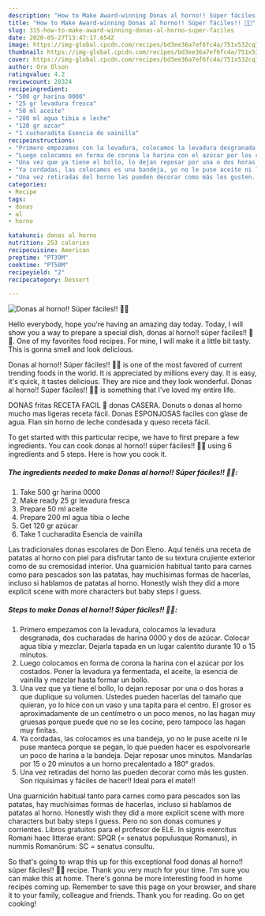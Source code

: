 ```yaml
---
description: "How to Make Award-winning Donas al horno!! Súper fáciles!! 🍩🍩"
title: "How to Make Award-winning Donas al horno!! Súper fáciles!! 🍩🍩"
slug: 315-how-to-make-award-winning-donas-al-horno-super-faciles
date: 2020-05-27T13:47:17.654Z
image: https://img-global.cpcdn.com/recipes/bd3ee36a7ef6fc4a/751x532cq70/donas-al-horno-super-faciles-🍩🍩-foto-principal.jpg
thumbnail: https://img-global.cpcdn.com/recipes/bd3ee36a7ef6fc4a/751x532cq70/donas-al-horno-super-faciles-🍩🍩-foto-principal.jpg
cover: https://img-global.cpcdn.com/recipes/bd3ee36a7ef6fc4a/751x532cq70/donas-al-horno-super-faciles-🍩🍩-foto-principal.jpg
author: Ora Olson
ratingvalue: 4.2
reviewcount: 28324
recipeingredient:
- "500 gr harina 0000"
- "25 gr levadura fresca"
- "50 ml aceite"
- "200 ml agua tibia o leche"
- "120 gr azcar"
- "1 cucharadita Esencia de vainilla"
recipeinstructions:
- "Primero empezamos con la levadura, colocamos la levadura desgranada, dos cucharadas de harina 0000 y dos de azúcar. Colocar agua tibia y mezclar. Dejarla tapada en un lugar calentito durante 10 o 15 minutos."
- "Luego colocamos en forma de corona la harina con el azúcar por los costados. Poner la levadura ya fermentada, el aceite, la esencia de vainilla y mezclar hasta formar un bollo."
- "Una vez que ya tiene el bollo, lo dejan reposar por una o dos horas a que duplique su volumen. Ustedes pueden hacerlas del tamaño que quieran, yo lo hice con un vaso y una tapita para el centro. El grosor es aproximadamente de un centímetro o un poco menos, no las hagan muy gruesas porque puede que no se les cocine, pero tampoco las hagan muy finitas."
- "Ya cordadas, las colocamos es una bandeja, yo no le puse aceite ni le puse manteca porque se pegan, lo que pueden hacer es espolvorearle un poco de harina a la bandeja. Dejar reposar unos minutos. Mandarlas por 15 o 20 minutos a un horno precalentado a 180° grados."
- "Una vez retiradas del horno las pueden decorar como más les gusten. Son riquísimas y fáciles de hacer!! Ideal para el mate!!"
categories:
- Recipe
tags:
- donas
- al
- horno

katakunci: donas al horno 
nutrition: 253 calories
recipecuisine: American
preptime: "PT39M"
cooktime: "PT50M"
recipeyield: "2"
recipecategory: Dessert

---
```



![Donas al horno!! Súper fáciles!! 🍩🍩](https://img-global.cpcdn.com/recipes/bd3ee36a7ef6fc4a/751x532cq70/donas-al-horno-super-faciles-🍩🍩-foto-principal.jpg)

Hello everybody, hope you're having an amazing day today. Today, I will show you a way to prepare a special dish, donas al horno!! súper fáciles!! 🍩🍩. One of my favorites food recipes. For mine, I will make it a little bit tasty. This is gonna smell and look delicious.

Donas al horno!! Súper fáciles!! 🍩🍩 is one of the most favored of current trending foods in the world. It is appreciated by millions every day. It is easy, it's quick, it tastes delicious. They are nice and they look wonderful. Donas al horno!! Súper fáciles!! 🍩🍩 is something that I've loved my entire life.

DONAS fritas RECETA FACIL 🍩 donas CASERA. Donuts o donas al horno mucho mas ligeras receta fácil. Donas ESPONJOSAS faciles con glase de agua. Flan sin horno de leche condesada y queso receta fácil.


To get started with this particular recipe, we have to first prepare a few ingredients. You can cook donas al horno!! súper fáciles!! 🍩🍩 using 6 ingredients and 5 steps. Here is how you cook it.

<!--inarticleads1-->

##### The ingredients needed to make Donas al horno!! Súper fáciles!! 🍩🍩:

1. Take 500 gr harina 0000
1. Make ready 25 gr levadura fresca
1. Prepare 50 ml aceite
1. Prepare 200 ml agua tibia o leche
1. Get 120 gr azúcar
1. Take 1 cucharadita Esencia de vainilla


Las tradicionales donas escolares de Don Eleno. Aquí tenéis una receta de patatas al horno con piel para disfrutar tanto de su textura crujiente exterior como de su cremosidad interior. Una guarnición habitual tanto para carnes como para pescados son las patatas, hay muchísimas formas de hacerlas, incluso si hablamos de patatas al horno. Honestly wish they did a more explicit scene with more characters but baby steps I guess. 

<!--inarticleads2-->

##### Steps to make Donas al horno!! Súper fáciles!! 🍩🍩:

1. Primero empezamos con la levadura, colocamos la levadura desgranada, dos cucharadas de harina 0000 y dos de azúcar. Colocar agua tibia y mezclar. Dejarla tapada en un lugar calentito durante 10 o 15 minutos.
1. Luego colocamos en forma de corona la harina con el azúcar por los costados. Poner la levadura ya fermentada, el aceite, la esencia de vainilla y mezclar hasta formar un bollo.
1. Una vez que ya tiene el bollo, lo dejan reposar por una o dos horas a que duplique su volumen. Ustedes pueden hacerlas del tamaño que quieran, yo lo hice con un vaso y una tapita para el centro. El grosor es aproximadamente de un centímetro o un poco menos, no las hagan muy gruesas porque puede que no se les cocine, pero tampoco las hagan muy finitas.
1. Ya cordadas, las colocamos es una bandeja, yo no le puse aceite ni le puse manteca porque se pegan, lo que pueden hacer es espolvorearle un poco de harina a la bandeja. Dejar reposar unos minutos. Mandarlas por 15 o 20 minutos a un horno precalentado a 180° grados.
1. Una vez retiradas del horno las pueden decorar como más les gusten. Son riquísimas y fáciles de hacer!! Ideal para el mate!!


Una guarnición habitual tanto para carnes como para pescados son las patatas, hay muchísimas formas de hacerlas, incluso si hablamos de patatas al horno. Honestly wish they did a more explicit scene with more characters but baby steps I guess. Pero no son donas comunes y corrientes. Libros gratuitos para el profesor de ELE. In signis exercitus Romani haec litterae erant: SPQR (= senatus populusque Romanus), in nummis Romanōrum: SC = senatus consultu. 

So that's going to wrap this up for this exceptional food donas al horno!! súper fáciles!! 🍩🍩 recipe. Thank you very much for your time. I'm sure you can make this at home. There's gonna be more interesting food in home recipes coming up. Remember to save this page on your browser, and share it to your family, colleague and friends. Thank you for reading. Go on get cooking!
